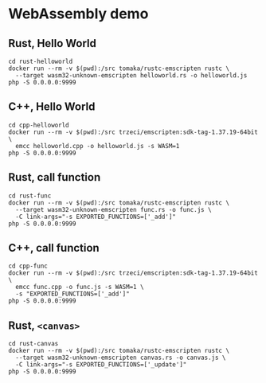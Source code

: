 # WebAssembly demo

## Rust, Hello World

```
cd rust-helloworld
docker run --rm -v $(pwd):/src tomaka/rustc-emscripten rustc \
  --target wasm32-unknown-emscripten helloworld.rs -o helloworld.js
php -S 0.0.0.0:9999
```

## C++, Hello World

```
cd cpp-helloworld
docker run --rm -v $(pwd):/src trzeci/emscripten:sdk-tag-1.37.19-64bit \
  emcc helloworld.cpp -o helloworld.js -s WASM=1
php -S 0.0.0.0:9999
```

## Rust, call function

```
cd rust-func
docker run --rm -v $(pwd):/src tomaka/rustc-emscripten rustc \
  --target wasm32-unknown-emscripten func.rs -o func.js \
  -C link-args="-s EXPORTED_FUNCTIONS=['_add']"
php -S 0.0.0.0:9999
```

## C++, call function

```
cd cpp-func
docker run --rm -v $(pwd):/src trzeci/emscripten:sdk-tag-1.37.19-64bit \
  emcc func.cpp -o func.js -s WASM=1 \
  -s "EXPORTED_FUNCTIONS=['_add']"
php -S 0.0.0.0:9999
```

## Rust, `<canvas>`

```
cd rust-canvas
docker run --rm -v $(pwd):/src tomaka/rustc-emscripten rustc \
  --target wasm32-unknown-emscripten canvas.rs -o canvas.js \
  -C link-args="-s EXPORTED_FUNCTIONS=['_update']"
php -S 0.0.0.0:9999
```
